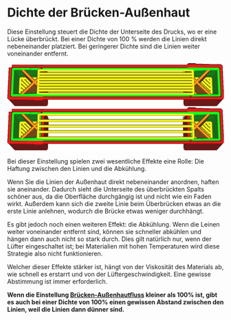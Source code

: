 Dichte der Brücken-Außenhaut
====
Diese Einstellung steuert die Dichte der Unterseite des Drucks, wo er eine Lücke überbrückt. Bei einer Dichte von 100 % werden die Linien direkt nebeneinander platziert. Bei geringerer Dichte sind die Linien weiter voneinander entfernt.

<!--screenshot {
"image_path": "bridge_skin_density_100.png",
"models": [{"script": "bridge.scad"}],
"layer": 80,
"settings": {
    "bridge_settings_enabled": true,
    "bridge_skin_density": 100,
    "bridge_skin_material_flow": 100,
    "bridge_wall_material_flow": 100
},
"camera_position": [0, 18, 79],
"colours": 64
}-->
<!--screenshot {
"image_path": "bridge_skin_density_50.png",
"models": [{"script": "bridge.scad"}],
"layer": 80,
"settings": {
    "bridge_settings_enabled": true,
    "bridge_skin_density": 50,
    "bridge_skin_material_flow": 100,
    "bridge_wall_material_flow": 100
},
"camera_position": [0, 18, 79],
"colours": 64
}-->
![Bei einer Dichte von 100 % sind die Linien direkt nebeneinander angeordnet.](../../../articles/images/bridge_skin_density_100.png)
![Bei einer Dichte von 50 % ist ein gewisser Abstand zwischen den Linien vorhanden.](../../../articles/images/bridge_skin_density_50.png)

Bei dieser Einstellung spielen zwei wesentliche Effekte eine Rolle: Die Haftung zwischen den Linien und die Abkühlung.

Wenn Sie die Linien der Außenhaut direkt nebeneinander anordnen, haften sie aneinander. Dadurch sieht die Unterseite des überbrückten Spalts schöner aus, da die Oberfläche durchgängig ist und nicht wie ein Faden wirkt. Außerdem kann sich die zweite Linie beim Überbrücken etwas an die erste Linie anlehnen, wodurch die Brücke etwas weniger durchhängt.

Es gibt jedoch noch einen weiteren Effekt: die Abkühlung. Wenn die Leinen weiter voneinander entfernt sind, können sie schneller abkühlen und hängen dann auch nicht so stark durch. Dies gilt natürlich nur, wenn der Lüfter eingeschaltet ist; bei Materialien mit hohen Temperaturen wird diese Strategie also nicht funktionieren.

Welcher dieser Effekte stärker ist, hängt von der Viskosität des Materials ab, wie schnell es erstarrt und von der Lüftergeschwindigkeit. Eine gewisse Abstimmung ist immer erforderlich.

**Wenn die Einstellung [Brücken-Außenhautfluss](bridge_skin_material_flow.md) kleiner als 100% ist, gibt es auch bei einer Dichte von 100% einen gewissen Abstand zwischen den Linien, weil die Linien dann dünner sind.**